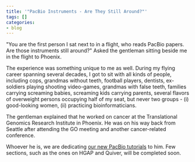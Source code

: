 ```yaml
---
title: '"PacBio Instruments - Are They Still Around?"'
tags: []
categories:
- blog
---
```

"You are the first person I sat next to in a flight, who reads PacBio papers.
Are those instruments still around?" Asked the gentleman sitting beside me in
the flight to Phoenix.
<!--more-->

The experience was something unique to me as well. During my flying career
spanning several decades, I got to sit with all kinds of people, including
cops, grandmas without teeth, football players, dentists, ex-soldiers playing
shooting video-games, grandmas with false teeth, families carrying screaming
babies, screaming kids carrying parents, several flavors of overweight persons
occupying half of my seat, but never two groups - (i) good-looking women, (ii)
practicing bioinformaticians.

The gentleman explained that he worked on cancer at the Translational Genomics
Research Institute in Phoenix. He was on his way back from Seattle after
attending the GO meeting and another cancer-related conference.

Whoever he is, we are dedicating [our new PacBio
tutorials](http://www.homolog.us/Tutorials/index.php?p=1.1&s=5) to him. Few
sections, such as the ones on HGAP and Quiver, will be completed soon.

